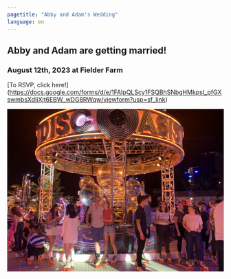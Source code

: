 ```yaml
---
pagetitle: "Abby and Adam's Wedding"
language: en
---
```


Abby and Adam are getting married!
----------------------------------


### August 12th, 2023 at Fielder Farm
[To RSVP, click here!] (https://docs.google.com/forms/d/e/1FAIpQLScy1FSQBhSNbgHMkpsI_pfGXswmbsXdIiXjt6EBW_wDG8RWqw/viewform?usp=sf_link)

![Roller Disco](disco.jpg "Roller Disco Night in the park")

